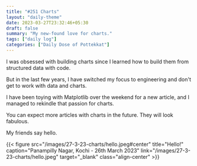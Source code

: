 ```yaml
---
title: "#251 Charts"
layout: "daily-theme"
date: 2023-03-27T23:32:46+05:30
draft: false
summary: "My new-found love for charts."
tags: ["daily log"]
categories: ["Daily Dose of Pottekkat"]
---
```


I was obsessed with building charts since I learned how to build them from structured data with code.

But in the last few years, I have switched my focus to engineering and don't get to work with data and charts.

I have been toying with Matplotlib over the weekend for a new article, and I managed to rekindle that passion for charts.

You can expect more articles with charts in the future. They will look fabulous.

My friends say hello.

{{< figure src="/images/27-3-23-charts/hello.jpeg#center" title="Hello!" caption="Panampilly Nagar, Kochi - 26th March 2023" link="/images/27-3-23-charts/hello.jpeg" target="_blank" class="align-center" >}}
